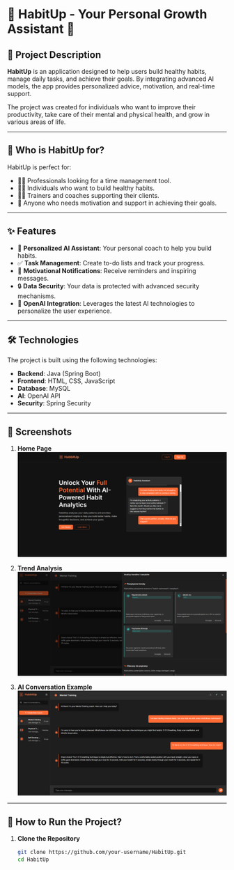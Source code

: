 # 🧡 HabitUp - Your Personal Growth Assistant 🧡

## 📖 Project Description

**HabitUp** is an application designed to help users build healthy habits, manage daily tasks, and achieve their goals. By integrating advanced AI models, the app provides personalized advice, motivation, and real-time support.

The project was created for individuals who want to improve their productivity, take care of their mental and physical health, and grow in various areas of life.

---

## 🎯 Who is HabitUp for?

HabitUp is perfect for:
- 🧑‍💼 Professionals looking for a time management tool.
- 🧘‍♀️ Individuals who want to build healthy habits.
- 🏋️‍♂️ Trainers and coaches supporting their clients.
- 🌟 Anyone who needs motivation and support in achieving their goals.

---

## ✨ Features

- 🧠 **Personalized AI Assistant**: Your personal coach to help you build habits.
- ✅ **Task Management**: Create to-do lists and track your progress.
- 🔔 **Motivational Notifications**: Receive reminders and inspiring messages.
- 🔒 **Data Security**: Your data is protected with advanced security mechanisms.
- 🤖 **OpenAI Integration**: Leverages the latest AI technologies to personalize the user experience.

---

## 🛠️ Technologies

The project is built using the following technologies:
- **Backend**: Java (Spring Boot)
- **Frontend**: HTML, CSS, JavaScript
- **Database**: MySQL
- **AI**: OpenAI API
- **Security**: Spring Security

---

## 📸 Screenshots

1. **Home Page**  
   ![Home Page](src/main/resources/static/assets/indexPage.png)

2. **Trend Analysis**  
   ![User Panel](src/main/resources/static/assets/main2.png)

3. **AI Conversation Example**  
   ![AI Conversation](src/main/resources/static/assets/main1.png)

---

## 🚀 How to Run the Project?

1. **Clone the Repository**  
   ```bash
   git clone https://github.com/your-username/HabitUp.git
   cd HabitUp
   ```

